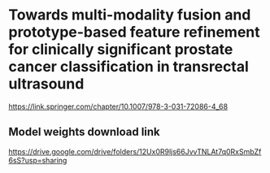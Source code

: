 # Towards multi-modality fusion and prototype-based feature refinement for clinically significant prostate cancer classification in transrectal ultrasound
https://link.springer.com/chapter/10.1007/978-3-031-72086-4_68
## Model weights download link
https://drive.google.com/drive/folders/12Ux0R9ljs66JvvTNLAt7q0RxSmbZf6sS?usp=sharing

